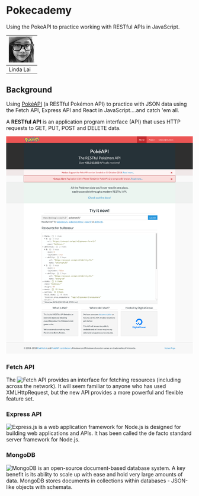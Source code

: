 # Pokecademy
Using the PokeAPI to practice working with RESTful APIs in JavaScript.

|[![Linda Lai](client/assets/contributors-linda-lai-70x70.jpg)](https://github.com/linda-lai) |
|-----------|
| Linda Lai |

## Background
Using [PokéAPI](https://github.com/PokeAPI) (a RESTful Pokémon API) to practice with JSON data using the Fetch API, Express API and React in JavaScript....and catch 'em all.

A **RESTful API** is an application program interface (API) that uses HTTP requests to GET, PUT, POST and DELETE data.

[![PokéAPI](/client/assets/pokeapi.png)](https://pokeapi.co/)

### Fetch API
The ![Fetch API](/fetch-api/) provides an interface for fetching resources (including across the network). It will seem familiar to anyone who has used XMLHttpRequest, but the new API provides a more powerful and flexible feature set.

### Express API
![Express.js](/express-api/) is a web application framework for Node.js is designed for building web applications and APIs. It has been called the de facto standard server framework for Node.js.

### MongoDB
![MongoDB](/mongodb/)  is an open-source document-based database system. A key benefit is its ability to scale up with ease and hold very large amounts of data. MongoDB stores documents in collections within databases - JSON-like objects with schemata.